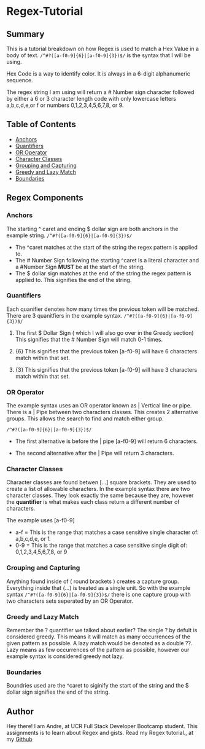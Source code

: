 # Regex-Tutorial

## Summary
This is a tutorial breakdown on how Regex is used to match a Hex Value in a body of text. 
`/^#?([a-f0-9]{6}|[a-f0-9]{3})$/` is the syntax that I will be using. 

Hex Code is a way to identify color. It is always in a 6-digit alphanumeric sequence. 

The regex string I am using will return a # Number sign character followed by either a 6 or 3 character length code with only lowercase letters a,b,c,d,e,or f or numbers 0,1,2,3,4,5,6,7,8, or 9. 


## Table of Contents

- [Anchors](#anchors)
- [Quantifiers](#quantifiers)
- [OR Operator](#or-operator)
- [Character Classes](#character-classes)
- [Grouping and Capturing](#grouping-and-capturing)
- [Greedy and Lazy Match](#greedy-and-lazy-match)
- [Boundaries](#boundaries)

## Regex Components

### Anchors
The starting ^ caret and ending $ dollar sign are both anchors in the example string. 
`/^#?([a-f0-9]{6}|[a-f0-9]{3})$/`

* The ^caret matches at the start of the string the regex pattern is applied to.
* The # Number Sign following the starting ^caret is a literal character and a #Number Sign **MUST** be at the start of the string. 
* The $ dollar sign matches at the end of the string the regex pattern is applied to. This signifies the end of the string. 


### Quantifiers
Each quanifier denotes how many times the previous token will be matched. 
There are 3 quanitfiers in the example syntax. 
`/^#?([a-f0-9]{6}|[a-f0-9]{3})$/`

1. The first $ Dollar Sign ( which I will also go over in the Greedy section)
   This signifies that the # Number Sign will match 0-1 times. 
    
2. {6}
   This signifies that the previous token [a-f0-9] will have 6 characters match within that set.
    
3. {3}
  This signifies that the previous token [a-f0-9] will have 3 characters match within that set.

### OR Operator
The example syntax uses an OR operator known as | Vertical line or pipe. 
There is a | Pipe between two characters classes. This creates 2 alternative groups. This allows the search to find and match either group. 

`/^#?([a-f0-9]{6}|[a-f0-9]{3})$/`
* The first alternative is before the | pipe [a-f0-9] will return 6 characters. 

* The second alternative after the | Pipe will return 3 characters. 

### Character Classes
Character classes are found betwen [...] square brackets. They are used to create a list of allowable characters. 
In the example syntax there are two character classes. They look exactly the same because they are, however the **quantifier** is what makes each class return a different number of characters. 

The example uses [a-f0-9]
* a-f = This is the range that matches a case sensitive single character of:  a,b,c,d,e, or f.  
* 0-9 = This is the range that matches a case sensitive single digit of: 0,1,2,3,4,5,6,7,8, or 9

### Grouping and Capturing
Anything found inside of ( round brackets ) creates a capture group. Everything inside that (...) is treated as a single unit. 
So with the example syntax 
`/^#?([a-f0-9]{6}|[a-f0-9]{3})$/`
there is one capture group with two characters sets seperated by an OR Operator.

### Greedy and Lazy Match
Remember the ? quantifier we talked about earlier? 
The single ? by defult is considered greedy. This means it will match as many occurrences of the given pattern as possible.
A lazy match would be denoted as a double ??.  Lazy means as few occurrences of the pattern as possible, however our example syntax is considered greedy not lazy. 

### Boundaries
Boundries used are the ^caret to siginify the start of the string and the $ dollar sign signifies the end of the string.

## Author
Hey there! I am Andre, at UCR Full Stack Developer Bootcamp student. This assignments is to learn about Regex and gists. Read my Regex tutorial., at my [Github](https://gist.github.com/Dre0239/ec4e60d3b3b0888fa964ddafb09fc2ce) 

<script src="https://gist.github.com/Dre0239/ec4e60d3b3b0888fa964ddafb09fc2ce.js"></script>
